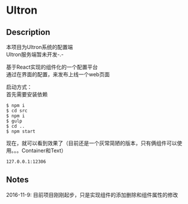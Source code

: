 # Ultron

## Description

本项目为Ultron系统的配置端<br/>
Ultron服务端暂未开发-.-

基于React实现的组件化的一个配置平台<br/>
通过在界面的配置，来发布上线一个web页面

启动方式：<br/>
首先需要安装依赖
```
$ npm i
$ cd src
$ npm i
$ gulp
$ cd ..
$ npm start
```
现在，就可以看到效果了（目前还是一个灰常简陋的版本，只有俩组件可以使用。。。Container和Text）
```
127.0.0.1:12306
```

## Notes
2016-11-9: 目前项目刚刚起步，只是实现组件的添加删除和组件属性的修改
